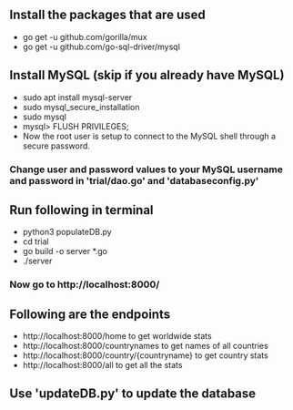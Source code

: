 
## Install the packages that are used
- go get -u github.com/gorilla/mux
- go get -u github.com/go-sql-driver/mysql

## Install MySQL (skip if you already have MySQL)
- sudo apt install mysql-server   
- sudo mysql_secure_installation  
- sudo mysql  
- mysql> FLUSH PRIVILEGES;    
- Now the root user is setup to connect to the MySQL shell through a secure password.

### Change user and password values to your MySQL username and password in 'trial/dao.go' and 'databaseconfig.py'

## Run following in terminal
- python3 populateDB.py
- cd trial
- go build -o server *.go
- ./server

### Now go to http://localhost:8000/

## Following are the endpoints 
- http://localhost:8000/home to get worldwide stats   
- http://localhost:8000/countrynames to get names of all countries
- http://localhost:8000/country/{countryname} to get country stats    
- http://localhost:8000/all to get all the stats

## Use 'updateDB.py' to update the database
